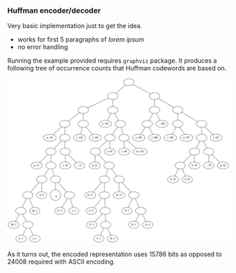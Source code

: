 ### Huffman encoder/decoder
Very basic implementation just to get the idea. 
  * works for first 5 paragraphs of _lorem ipsum_
  * no error handling

Running the example provided requires `graphviz` package.
It produces a following tree of occurrence counts that 
Huffman codewords are based on.

![alt-text](./out/tree.png)

As it turns out, the encoded representation uses 15786 
bits as opposed to 24008 required with ASCII encoding.

